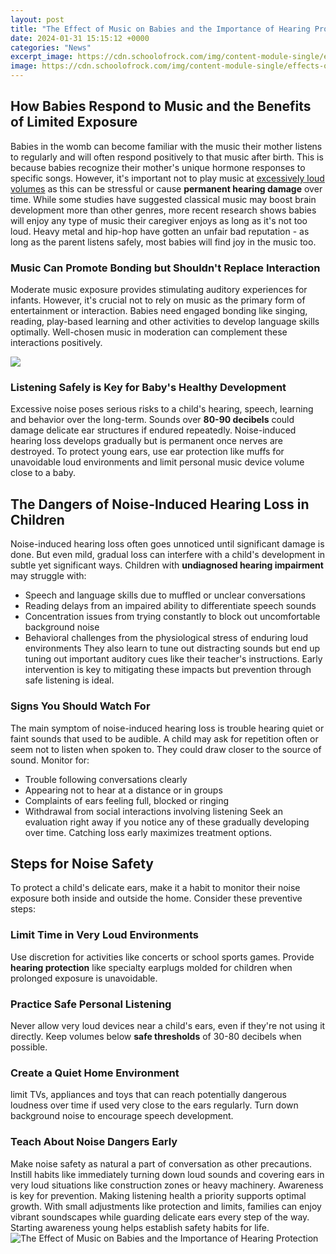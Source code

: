 ```yaml
---
layout: post
title: "The Effect of Music on Babies and the Importance of Hearing Protection"
date: 2024-01-31 15:15:12 +0000
categories: "News"
excerpt_image: https://cdn.schoolofrock.com/img/content-module-single/effects-of-music-on-child-development-1584482671.png
image: https://cdn.schoolofrock.com/img/content-module-single/effects-of-music-on-child-development-1584482671.png
---
```


## How Babies Respond to Music and the Benefits of Limited Exposure
Babies in the womb can become familiar with the music their mother listens to regularly and will often respond positively to that music after birth. This is because babies recognize their mother's unique hormone responses to specific songs. However, it's important not to play music at [excessively loud volumes](https://store.fi.io.vn/xmas-bernard-dog-christmas-lights-puppy-lover-2) as this can be stressful or cause **permanent hearing damage** over time. 
While some studies have suggested classical music may boost brain development more than other genres, more recent research shows babies will enjoy any type of music their caregiver enjoys as long as it's not too loud. Heavy metal and hip-hop have gotten an unfair bad reputation - as long as the parent listens safely, most babies will find joy in the music too.
### Music Can Promote Bonding but Shouldn't Replace Interaction 
Moderate music exposure provides stimulating auditory experiences for infants. However, it's crucial not to rely on music as the primary form of entertainment or interaction. Babies need engaged bonding like singing, reading, play-based learning and other activities to develop language skills optimally. Well-chosen music in moderation can complement these interactions positively.

![](https://www.musictogether.com/blog/wp-content/uploads/2022/03/Graphic-MusicLightsUptheBrain_web.png)
### Listening Safely is Key for Baby's Healthy Development
Excessive noise poses serious risks to a child's hearing, speech, learning and behavior over the long-term. Sounds over **80-90 decibels** could damage delicate ear structures if endured repeatedly. Noise-induced hearing loss develops gradually but is permanent once nerves are destroyed. To protect young ears, use ear protection like muffs for unavoidable loud environments and limit personal music device volume close to a baby.  
## The Dangers of Noise-Induced Hearing Loss in Children
Noise-induced hearing loss often goes unnoticed until significant damage is done. But even mild, gradual loss can interfere with a child's development in subtle yet significant ways. Children with **undiagnosed hearing impairment** may struggle with:
- Speech and language skills due to muffled or unclear conversations   
- Reading delays from an impaired ability to differentiate speech sounds
- Concentration issues from trying constantly to block out uncomfortable background noise
- Behavioral challenges from the physiological stress of enduring loud environments
They also learn to tune out distracting sounds but end up tuning out important auditory cues like their teacher's instructions. Early intervention is key to mitigating these impacts but prevention through safe listening is ideal.
### Signs You Should Watch For  
The main symptom of noise-induced hearing loss is trouble hearing quiet or faint sounds that used to be audible. A child may ask for repetition often or seem not to listen when spoken to. They could draw closer to the source of sound. Monitor for:
- Trouble following conversations clearly 
- Appearing not to hear at a distance or in groups
- Complaints of ears feeling full, blocked or ringing 
- Withdrawal from social interactions involving listening
Seek an evaluation right away if you notice any of these gradually developing over time. Catching loss early maximizes treatment options.
## Steps for Noise Safety 
To protect a child's delicate ears, make it a habit to monitor their noise exposure both inside and outside the home. Consider these preventive steps:
### Limit Time in Very Loud Environments
Use discretion for activities like concerts or school sports games. Provide **hearing protection** like specialty earplugs molded for children when prolonged exposure is unavoidable.   
### Practice Safe Personal Listening 
Never allow very loud devices near a child's ears, even if they're not using it directly. Keep volumes below **safe thresholds** of 30-80 decibels when possible.
### Create a Quiet Home Environment
limit TVs, appliances and toys that can reach potentially dangerous loudness over time if used very close to the ears regularly. Turn down background noise to encourage speech development.
### Teach About Noise Dangers Early  
Make noise safety as natural a part of conversation as other precautions. Instill habits like immediately turning down loud sounds and covering ears in very loud situations like construction zones or heavy machinery. Awareness is key for prevention.
Making listening health a priority supports optimal growth. With small adjustments like protection and limits, families can enjoy vibrant soundscapes while guarding delicate ears every step of the way. Starting awareness young helps establish safety habits for life.
![The Effect of Music on Babies and the Importance of Hearing Protection](https://cdn.schoolofrock.com/img/content-module-single/effects-of-music-on-child-development-1584482671.png)